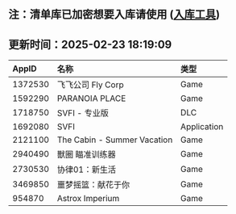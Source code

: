 ## 注：清单库已加密想要入库请使用 ([入库工具](https://github.com/BlankTMing/ManifestAutoUpdate/releases))

## 更新时间：2025-02-23 18:19:09
| AppID | 名称 | 类型  |
| :-------------------- | :----------------------------- | :----------- |
| 1372530 | 飞飞公司 Fly Corp| Game |
| 1592290 | PARANOIA PLACE| Game |
| 1718750 | SVFI - 专业版| DLC |
| 1692080 | SVFI| Application |
| 2121100 | The Cabin - Summer Vacation| Game |
| 2940490 | 獸圈  瞄准训练器| Game |
| 2730530 | 协律01：新生活| Game |
| 3469850 | 噩梦摇篮：献花于你| Game |
| 954870 | Astrox Imperium| Game |
